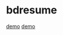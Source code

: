 # bdresume
[demo]( https://wanghuixiago.github.io/bdresume/resume.html)
[demo](http://htmlpreview.github.io/https://wanghuixiago.github.io/bdresume/resume.html)

